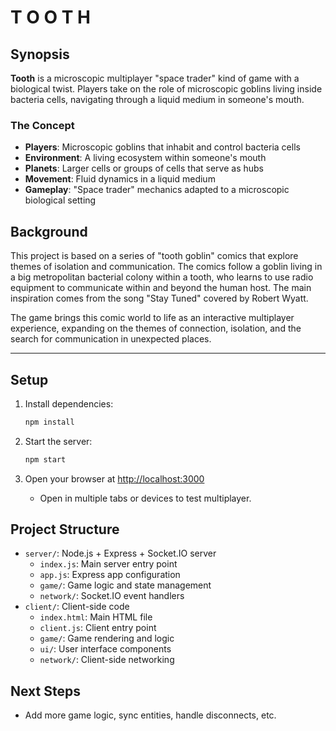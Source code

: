 # T O O T H

## Synopsis

**Tooth** is a microscopic multiplayer "space trader" kind of game with a biological twist. Players take on the role of microscopic goblins living inside bacteria cells, navigating through a liquid medium in someone's mouth.

### The Concept
- **Players**: Microscopic goblins that inhabit and control bacteria cells
- **Environment**: A living ecosystem within someone's mouth
- **Planets**: Larger cells or groups of cells that serve as hubs
- **Movement**: Fluid dynamics in a liquid medium
- **Gameplay**: "Space trader" mechanics adapted to a microscopic biological setting

## Background

This project is based on a series of "tooth goblin" comics that explore themes of isolation and communication. The comics follow a goblin living in a big metropolitan bacterial colony within a tooth, who learns to use radio equipment to communicate within and beyond the human host. The main inspiration comes from the song "Stay Tuned" covered by Robert Wyatt.

The game brings this comic world to life as an interactive multiplayer experience, expanding on the themes of connection, isolation, and the search for communication in unexpected places.

---

## Setup

1. Install dependencies:
   ```sh
   npm install
   ```

2. Start the server:
   ```sh
   npm start
   ```

3. Open your browser at [http://localhost:3000](http://localhost:3000)
   - Open in multiple tabs or devices to test multiplayer.

## Project Structure
- `server/`: Node.js + Express + Socket.IO server
  - `index.js`: Main server entry point
  - `app.js`: Express app configuration
  - `game/`: Game logic and state management
  - `network/`: Socket.IO event handlers
- `client/`: Client-side code
  - `index.html`: Main HTML file
  - `client.js`: Client entry point
  - `game/`: Game rendering and logic
  - `ui/`: User interface components
  - `network/`: Client-side networking

## Next Steps
- Add more game logic, sync entities, handle disconnects, etc.